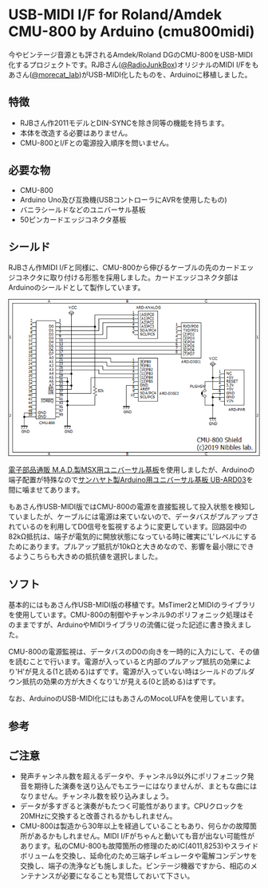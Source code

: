# USB-MIDI I/F for Roland/Amdek CMU-800 by Arduino (cmu800midi)
今やビンテージ音源とも評されるAmdek/Roland DGのCMU-800をUSB-MIDI化するプロジェクトです。RJBさん([@RadioJunkBox](https://twitter.com/radiojunkbox))オリジナルのMIDI I/Fをもあさん([@morecat_lab](https://twitter.com/morecat_lab))がUSB-MIDI化したものを、Arduinoに移植しました。
## 特徴
- RJBさん作2011モデルとDIN-SYNCを除き同等の機能を持ちます。
- 本体を改造する必要はありません。
- CMU-800とI/Fとの電源投入順序を問いません。
## 必要な物
- CMU-800
- Arduino Uno及び互換機(USBコントローラにAVRを使用したもの)
- バニラシールドなどのユニバーサル基板
- 50ピンカードエッジコネクタ基板
## シールド
RJBさん作MIDI I/Fと同様に、CMU-800から伸びるケーブルの先のカードエッジコネクタに取り付ける形態を採用しました。カードエッジコネクタ部はArduinoのシールドとして製作しています。

![shield](https://github.com/NibblesLab/cmu800midi/blob/master/cmu800midi.PNG)

[電子部品通販 M.A.D.製MSX用ユニバーサル基板](https://la04528673.shop-pro.jp/?pid=100748823)を使用しましたが、Arduinoの端子配置が特殊なので[サンハヤト製Arduino用ユニバーサル基板 UB-ARD03](https://www.sunhayato.co.jp/material2/index.php/item?cell003=%E3%83%A6%E3%83%8B%E3%83%90%E3%83%BC%E3%82%B5%E3%83%AB%E5%9F%BA%E6%9D%BF%E8%A3%BD%E5%93%81&cell004=Arduino%E7%94%A8%E5%9F%BA%E6%9D%BF&name=Arduino%E7%94%A8%E3%83%A6%E3%83%8B%E3%83%90%E3%83%BC%E3%82%B5%E3%83%AB%E5%9F%BA%E6%9D%BF+UB-ARD03&id=505&label=1)を間に噛ませてあります。

もあさん作USB-MIDI版ではCMU-800の電源を直接監視して投入状態を検知していましたが、ケーブルには電源は来ていないので、データバスがプルアップされているのを利用してD0信号を監視するように変更しています。回路図中の82kΩ抵抗は、端子が電気的に開放状態になっている時に確実に'L'レベルにするためにあります。プルアップ抵抗が10kΩと大きめなので、影響を最小限にできるようこちらも大きめの抵抗値を選択しました。
## ソフト
基本的にはもあさん作USB-MIDI版の移植です。MsTimer2とMIDIのライブラリを使用しています。CMU-800の制御やチャンネル9のポリフォニック処理はそのままですが、ArduinoやMIDIライブラリの流儀に従った記述に書き換えました。

CMU-800の電源監視は、データバスのD0の向きを一時的に入力にして、その値を読むことで行います。電源が入っていると内部のプルアップ抵抗の効果により'H'が見える(1と読める)はずです。電源が入っていない時はシールドのプルダウン抵抗の効果の方が大きくなり'L'が見える(0と読める)はずです。

なお、ArduinoのUSB-MIDI化にはもあさんのMocoLUFAを使用しています。
## 参考

## ご注意
- 発声チャンネル数を超えるデータや、チャンネル9以外にポリフォニック発音を期待した演奏を送り込んでもエラーにはなりませんが、まともな曲にはなりません。チャンネル数を絞り込みましょう。
- データが多すぎると演奏がもたつく可能性があります。CPUクロックを20MHzに交換すると改善されるかもしれません。
- CMU-800は製造から30年以上を経過していることもあり、何らかの故障箇所があるかもしれません。MIDI I/Fがちゃんと動いても音が出ない可能性があります。私のCMU-800も故障箇所の修理のためIC(4011,8253)やスライドボリュームを交換し、延命化のため三端子レギュレータや電解コンデンサを交換し、端子の洗浄なども施しました。ビンテージ機器ですから、相応のメンテナンスが必要になることも覚悟しておいて下さい。
